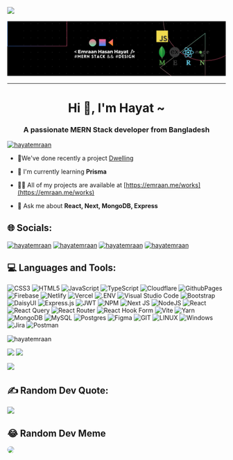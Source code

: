 [![](https://visitcount.itsvg.in/api?id=hayatemraan&icon=0&color=0)](https://visitcount.itsvg.in)

![Hayat Github Banner](assets/git-banner.png)

---

<h1 align="center">Hi 👋, I'm Hayat ~</h1>
<h3 align="center">A passionate MERN Stack developer from Bangladesh</h3>

<p align="left"> <a href="https://github.com/ryo-ma/github-profile-trophy"><img src="https://github-profile-trophy.vercel.app/?username=hayatemraan" alt="hayatemraan" /></a> </p>

- 🔭We've done recently a project [Dwelling](https://github.com/HayatEmraan/dwelling)

- 🌱 I'm currently learning **Prisma**

- 👨‍💻 All of my projects are available at [https://emraan.me/works](https://emraan.me/works)

- 💬 Ask me about **React, Next, MongoDB, Express**

## 🌐 Socials:

<p align="left">
<a href="https://discord.com/users/hayatemraan" target="_blank"><img align="center" src="https://img.shields.io/badge/Discord-%237289DA.svg?logo=discord&logoColor=white" alt="hayatemraan"  height="27"  /></a>
<a href="https://linkedin.com/in/hayatemraan" target="_blank"><img align="center" src="https://img.shields.io/badge/LinkedIn-%230077B5.svg?logo=linkedin&logoColor=white" alt="hayatemraan" height="27" /></a>
<a href="mailto:hayatprestige@gmail.com" target="_blank"><img align="center" src="https://img.shields.io/badge/-Gmail-c14438?style=flat&logo=Gmail&logoColor=white" alt="hayatemraan" height="27" style="border-radius: 4px" /></a>
<a href="https://emraan.me" target="_blank"><img align="center" src="https://img.shields.io/badge/-Website-c14438?style=flat&logo=Google-Chrome&logoColor=white&link=https://emraan.me" alt="hayatemraan" height="27" style="border-radius: 4px" /></a>
</p>

## 💻 Languages and Tools:

![CSS3](https://img.shields.io/badge/css3-%231572B6.svg?style=for-the-badge&logo=css3&logoColor=white) ![HTML5](https://img.shields.io/badge/html5-%23E34F26.svg?style=for-the-badge&logo=html5&logoColor=white) ![JavaScript](https://img.shields.io/badge/javascript-%23323330.svg?style=for-the-badge&logo=javascript&logoColor=%23F7DF1E) ![TypeScript](https://img.shields.io/badge/typescript-%23007ACC.svg?style=for-the-badge&logo=typescript&logoColor=white) ![Cloudflare](https://img.shields.io/badge/Cloudflare-F38020?style=for-the-badge&logo=Cloudflare&logoColor=white) ![GithubPages](https://img.shields.io/badge/github%20pages-121013?style=for-the-badge&logo=github&logoColor=white) ![Firebase](https://img.shields.io/badge/firebase-%23039BE5.svg?style=for-the-badge&logo=firebase) ![Netlify](https://img.shields.io/badge/netlify-%23000000.svg?style=for-the-badge&logo=netlify&logoColor=#00C7B7) ![Vercel](https://img.shields.io/badge/vercel-%23000000.svg?style=for-the-badge&logo=vercel&logoColor=white) ![.ENV](https://img.shields.io/badge/.ENV-ECD53F.svg?style=for-the-badge&logo=dotenv&logoColor=black)
![Visual Studio Code](https://img.shields.io/badge/Visual%20Studio%20Code-0078d7.svg?style=for-the-badge&logo=visual-studio-code&logoColor=white) ![Bootstrap](https://img.shields.io/badge/bootstrap-%238511FA.svg?style=for-the-badge&logo=bootstrap&logoColor=white) ![DaisyUI](https://img.shields.io/badge/daisyui-5A0EF8?style=for-the-badge&logo=daisyui&logoColor=white) ![Express.js](https://img.shields.io/badge/express.js-%23404d59.svg?style=for-the-badge&logo=express&logoColor=%2361DAFB) ![JWT](https://img.shields.io/badge/JWT-black?style=for-the-badge&logo=JSON%20web%20tokens) ![NPM](https://img.shields.io/badge/NPM-%23CB3837.svg?style=for-the-badge&logo=npm&logoColor=white) ![Next JS](https://img.shields.io/badge/Next-black?style=for-the-badge&logo=next.js&logoColor=white) ![NodeJS](https://img.shields.io/badge/node.js-6DA55F?style=for-the-badge&logo=node.js&logoColor=white) ![React](https://img.shields.io/badge/react-%2320232a.svg?style=for-the-badge&logo=react&logoColor=%2361DAFB) ![React Query](https://img.shields.io/badge/-React%20Query-FF4154?style=for-the-badge&logo=react%20query&logoColor=white) ![React Router](https://img.shields.io/badge/React_Router-CA4245?style=for-the-badge&logo=react-router&logoColor=white) ![React Hook Form](https://img.shields.io/badge/React%20Hook%20Form-%23EC5990.svg?style=for-the-badge&logo=reacthookform&logoColor=white) ![Vite](https://img.shields.io/badge/vite-%23646CFF.svg?style=for-the-badge&logo=vite&logoColor=white) ![Yarn](https://img.shields.io/badge/yarn-%232C8EBB.svg?style=for-the-badge&logo=yarn&logoColor=white) ![MongoDB](https://img.shields.io/badge/MongoDB-%234ea94b.svg?style=for-the-badge&logo=mongodb&logoColor=white) ![MySQL](https://img.shields.io/badge/mysql-%2300000f.svg?style=for-the-badge&logo=mysql&logoColor=white) ![Postgres](https://img.shields.io/badge/postgres-%23316192.svg?style=for-the-badge&logo=postgresql&logoColor=white) ![Figma](https://img.shields.io/badge/figma-%23F24E1E.svg?style=for-the-badge&logo=figma&logoColor=white) ![GIT](https://img.shields.io/badge/Git-fc6d26?style=for-the-badge&logo=git&logoColor=white) ![LINUX](https://img.shields.io/badge/Linux-FCC624?style=for-the-badge&logo=linux&logoColor=black) ![Windows](https://img.shields.io/badge/Windows-0078D6?style=for-the-badge&logo=windows&logoColor=white) ![Jira](https://img.shields.io/badge/jira-%230A0FFF.svg?style=for-the-badge&logo=jira&logoColor=white) ![Postman](https://img.shields.io/badge/Postman-FF6C37?style=for-the-badge&logo=postman&logoColor=white)

<p><img align="center" src="https://github-readme-streak-stats.herokuapp.com/?user=hayatemraan&" alt="hayatemraan" /></p>

![](http://github-profile-summary-cards.vercel.app/api/cards/most-commit-language?username=hayatemraan&theme=github) ![](http://github-profile-summary-cards.vercel.app/api/cards/repos-per-language?username=hayatemraan&theme=github)

![](https://github-profile-summary-cards.vercel.app/api/cards/profile-details?username=HayatEmraan&theme=github)

## ✍️ Random Dev Quote:

![](https://quotes-github-readme.vercel.app/api?type=horizontal&theme=light)

## 😂 Random Dev Meme

<img src='https://randommeme-five.vercel.app/' style="height: 400px; border-radius: 8px;" />
